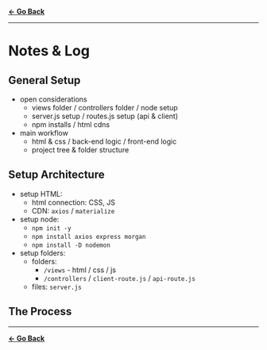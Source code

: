 [**← Go Back**](../README.md)

---

# Notes & Log

## General Setup
- open considerations
    - views folder / controllers folder / node setup
    - server.js setup / routes.js setup (api & client)
    - npm installs / html cdns
- main workflow
    - html & css / back-end logic / front-end logic
    - project tree & folder structure

## Setup Architecture
- setup HTML:
    - html connection: CSS, JS
    - CDN: `axios` / `materialize`
- setup node: 
    - `npm init -y`
    - `npm install axios express morgan`
    - `npm install -D nodemon`
- setup folders:
    - folders: 
        - `/views` - html / css / js
        - `/controllers` / `client-route.js` / `api-route.js`
    - files: `server.js`

## The Process

---

[**← Go Back**](../README.md)